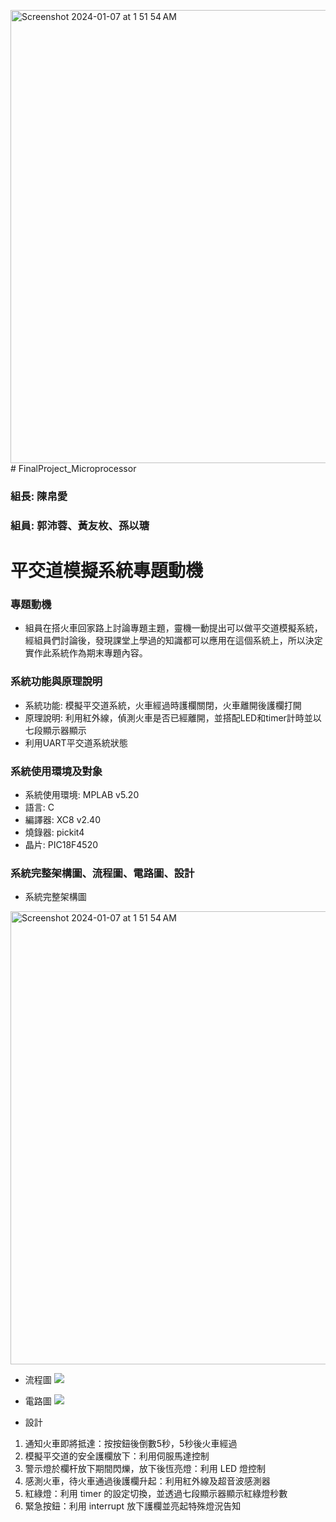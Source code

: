 <img width="725" alt="Screenshot 2024-01-07 at 1 51 54 AM" src="https://github.com/Esther2002-soon/FinalProject_Microprocessor/assets/106828044/21297e03-5da8-4bcb-85e7-96264b31d081"># FinalProject_Microprocessor
### 組長: 陳帛愛
### 組員: 郭沛蓉、黃友枚、孫以瑭

# 平交道模擬系統專題動機
### 專題動機
- 組員在搭火車回家路上討論專題主題，靈機一動提出可以做平交道模擬系統，經組員們討論後，發現課堂上學過的知識都可以應用在這個系統上，所以決定實作此系統作為期末專題內容。

### 系統功能與原理說明
- 系統功能: 模擬平交道系統，火車經過時護欄關閉，火車離開後護欄打開
- 原理說明: 利用紅外線，偵測火車是否已經離開，並搭配LED和timer計時並以七段顯示器顯示
- 利用UART平交道系統狀態

### 系統使用環境及對象
- 系統使用環境: MPLAB v5.20
- 語言: C
- 編譯器: XC8 v2.40
- 燒錄器: pickit4
- 晶片: PIC18F4520

### 系統完整架構圖、流程圖、電路圖、設計
- 系統完整架構圖
<img width="725" alt="Screenshot 2024-01-07 at 1 51 54 AM" src="https://github.com/Esther2002-soon/FinalProject_Microprocessor/assets/106828044/388dcf71-c4e6-4918-8b2a-e97ed51d99f7">

- 流程圖
![](https://i.imgur.com/E6PdPs0.png)

- 電路圖
![](https://i.imgur.com/RLidven.png)

- 設計
1. 通知火車即將抵達：按按鈕後倒數5秒，5秒後火車經過
2. 模擬平交道的安全護欄放下：利用伺服馬達控制
3. 警示燈於欄杆放下期間閃爍，放下後恆亮燈：利用 LED 燈控制
4. 感測火車，待火車通過後護欄升起：利用紅外線及超音波感測器
5. 紅綠燈：利用 timer 的設定切換，並透過七段顯示器顯示紅綠燈秒數
6. 緊急按鈕：利用 interrupt 放下護欄並亮起特殊燈況告知
